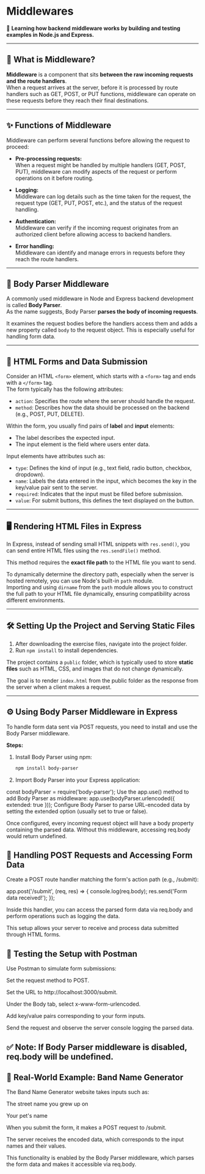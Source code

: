 # Middlewares
🚀 **Learning how backend middleware works by building and testing examples in Node.js and Express.**

---

## 📘 What is Middleware?

**Middleware** is a component that sits **between the raw incoming requests and the route handlers**.  
When a request arrives at the server, before it is processed by route handlers such as GET, POST, or PUT functions, middleware can operate on these requests before they reach their final destinations.

---

## ✨ Functions of Middleware

Middleware can perform several functions before allowing the request to proceed:

- **Pre-processing requests:**  
  When a request might be handled by multiple handlers (GET, POST, PUT), middleware can modify aspects of the request or perform operations on it before routing.

- **Logging:**  
  Middleware can log details such as the time taken for the request, the request type (GET, PUT, POST, etc.), and the status of the request handling.

- **Authentication:**  
  Middleware can verify if the incoming request originates from an authorized client before allowing access to backend handlers.

- **Error handling:**  
  Middleware can identify and manage errors in requests before they reach the route handlers.

---

## 📝 Body Parser Middleware

A commonly used middleware in Node and Express backend development is called **Body Parser**.  
As the name suggests, Body Parser **parses the body of incoming requests**.

It examines the request bodies before the handlers access them and adds a new property called `body` to the request object. This is especially useful for handling form data.

---

## 🧩 HTML Forms and Data Submission

Consider an HTML `<form>` element, which starts with a `<form>` tag and ends with a `</form>` tag.  
The form typically has the following attributes:

- `action`: Specifies the route where the server should handle the request.
- `method`: Describes how the data should be processed on the backend (e.g., POST, PUT, DELETE).

Within the form, you usually find pairs of **label** and **input** elements:

- The label describes the expected input.
- The input element is the field where users enter data.

Input elements have attributes such as:

- `type`: Defines the kind of input (e.g., text field, radio button, checkbox, dropdown).
- `name`: Labels the data entered in the input, which becomes the key in the key/value pair sent to the server.
- `required`: Indicates that the input must be filled before submission.
- `value`: For submit buttons, this defines the text displayed on the button.

---

## 🖥️ Rendering HTML Files in Express

In Express, instead of sending small HTML snippets with `res.send()`, you can send entire HTML files using the `res.sendFile()` method.  

This method requires the **exact file path** to the HTML file you want to send.

To dynamically determine the directory path, especially when the server is hosted remotely, you can use Node's built-in `path` module.  
Importing and using `dirname` from the `path` module allows you to construct the full path to your HTML file dynamically, ensuring compatibility across different environments.

---

## 🛠️ Setting Up the Project and Serving Static Files

1. After downloading the exercise files, navigate into the project folder.
2. Run `npm install` to install dependencies.

The project contains a `public` folder, which is typically used to store **static files** such as HTML, CSS, and images that do not change dynamically.

The goal is to render `index.html` from the public folder as the response from the server when a client makes a request.

---

## ⚙️ Using Body Parser Middleware in Express

To handle form data sent via POST requests, you need to install and use the Body Parser middleware.

**Steps:**

1. Install Body Parser using npm:
   ```bash
   npm install body-parser

2. Import Body Parser into your Express application:

const bodyParser = require('body-parser');
Use the app.use() method to add Body Parser as middleware:
app.use(bodyParser.urlencoded({ extended: true }));
Configure Body Parser to parse URL-encoded data by setting the extended option (usually set to true or false).

Once configured, every incoming request object will have a body property containing the parsed data.
Without this middleware, accessing req.body would return undefined.

## 📮 Handling POST Requests and Accessing Form Data
Create a POST route handler matching the form's action path (e.g., /submit):

app.post('/submit', (req, res) => {
  console.log(req.body);
  res.send('Form data received!');
});



Inside this handler, you can access the parsed form data via req.body and perform operations such as logging the data.

This setup allows your server to receive and process data submitted through HTML forms.

## 🧪 Testing the Setup with Postman
Use Postman to simulate form submissions:

Set the request method to POST.

Set the URL to http://localhost:3000/submit.

Under the Body tab, select x-www-form-urlencoded.

Add key/value pairs corresponding to your form inputs.

Send the request and observe the server console logging the parsed data.

## ✅ Note: If Body Parser middleware is disabled, req.body will be undefined.

## 🎸 Real-World Example: Band Name Generator
The Band Name Generator website takes inputs such as:

The street name you grew up on

Your pet's name

When you submit the form, it makes a POST request to /submit.

The server receives the encoded data, which corresponds to the input names and their values.

This functionality is enabled by the Body Parser middleware, which parses the form data and makes it accessible via req.body.

